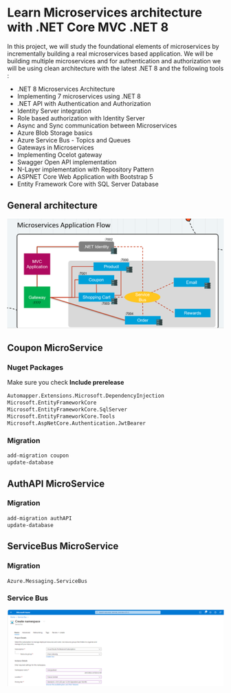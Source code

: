 # Learn Microservices architecture with .NET Core MVC .NET 8

In this project, we will study the foundational elements of microservices by incrementally building a real microservices based application. We will be building multiple microservices and for authentication and authorization we will be using clean architecture with the latest .NET 8 and the following tools :

- .NET 8 Microservices Architecture
- Implementing 7 microservices using .NET 8
- .NET API with Authentication and Authorization
- Identity Server integration
- Role based authorization with Identity Server
- Async and Sync communication between Microservices
- Azure Blob Storage basics
- Azure Service Bus - Topics and Queues
- Gateways in Microservices
- Implementing Ocelot gateway
- Swagger Open API implementation
- N-Layer implementation with Repository Pattern
- ASPNET Core Web Application with Bootstrap 5
- Entity Framework Core with SQL Server Database

## General architecture

<img src="/pictures/architecture.png" title="architecture"  width="900">

## Coupon MicroService

### Nuget Packages

Make sure you check **Include prerelease**

```
Automapper.Extensions.Microsoft.DependencyInjection
Microsoft.EntityFrameworkCore
Microsoft.EntityFrameworkCore.SqlServer
Microsoft.EntityFrameworkCore.Tools
Microsoft.AspNetCore.Authentication.JwtBearer
```

### Migration

```
add-migration coupon
update-database
```

## AuthAPI MicroService

### Migration

```
add-migration authAPI
update-database
```

## ServiceBus MicroService

### Migration

```
Azure.Messaging.ServiceBus
```

### Service Bus

<img src="/pictures/servicebus.png" title="service bus"  width="900">
